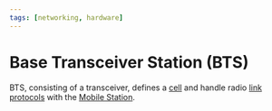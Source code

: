 ```yaml
---
tags: [networking, hardware]
---
```


# Base Transceiver Station (BTS)

BTS, consisting of a transceiver, defines a [cell](202303292214.md) and handle
radio [link protocols](202206131651.md) with the [Mobile Station](202305162139.md).
